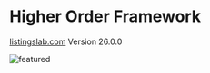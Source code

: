 # Higher Order Framework

[listingslab.com](https://listingslab.com) Version 26.0.0

![featured](https://listingslab.com/svg/featured/team.svg)